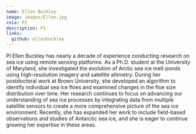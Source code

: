 ```yaml
---
name: Ellen Buckley
image: images/Ellen.jpg
role: PI
description: PI
links:
  github: ellenbuckley
---
```


PI Ellen Buckley has nearly a decade of experience conducting research on sea ice using remote sensing platforms. As a Ph.D. student at the University of Maryland, she investigated the evolution of Arctic sea ice melt ponds using high-resolution imagery and satellite altimetry. During her postdoctoral work at Brown University, she developed an algorithm to identify individual sea ice floes and examined changes in the floe size distribution over time. Her research continues to focus on advancing our understanding of sea ice processes by integrating data from multiple satellite sensors to create a more comprehensive picture of the sea ice environment. Recently, she has expanded her work to include field-based observations and studies of Antarctic sea ice, and she is eager to continue growing her expertise in these areas.
